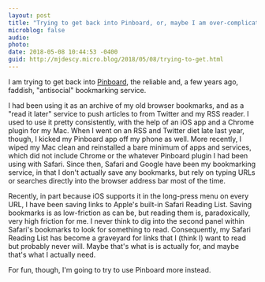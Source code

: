 ```yaml
---
layout: post
title: "Trying to get back into Pinboard, or, maybe I am over-complicating things"
microblog: false
audio: 
photo: 
date: 2018-05-08 10:44:53 -0400
guid: http://mjdescy.micro.blog/2018/05/08/trying-to-get.html
---
```


I am trying to get back into [Pinboard](https://pinboard.in), the reliable and, a few years ago, faddish, "antisocial" bookmarking service.

I had been using it as an archive of my old browser bookmarks, and as a "read it later" service to push articles to from Twitter and my RSS reader. I used to use it pretty consistently, with the help of an iOS app and a Chrome plugin for my Mac. When I went on an RSS and Twitter diet late last year, though, I kicked my Pinboard app off my phone as well. More recently, I wiped my Mac clean and reinstalled a bare minimum of apps and services, which did not include Chrome or the whatever Pinboard plugin I had been using with Safari. Since then, Safari and Google have been my bookmarking service, in that I don't actually save any bookmarks, but rely on typing URLs or searches directly into the browser address bar most of the time.

Recently, in part because iOS supports it in the long-press menu on every URL, I have been saving links to Apple's built-in Safari Reading List. Saving bookmarks is as low-friction as can be, but reading them is, paradoxically, very high friction for me. I never think to dig into the second panel within Safari's bookmarks to look for something to read. Consequently, my Safari Reading List has become a graveyard for links that I (think I) want to read but probably never will. Maybe that's what is is actually for, and maybe that's what I actually need.

For fun, though, I'm going to try to use Pinboard more instead.

